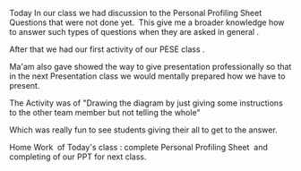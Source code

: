 Today In our class we had discussion to the Personal Profiling Sheet Questions that were not done yet.  This give me a broader knowledge how to answer such types of questions when they are asked in general .

After that we had our first activity of our PESE class .

Ma'am also gave showed the way to give presentation professionally so that in the next Presentation class we would mentally prepared how we have to present.

The Activity was of "Drawing the diagram by just giving some instructions to the other team member but not telling the whole"

Which was really fun to see students giving their all to get to the answer.

Home Work  of Today's class : complete Personal Profiling Sheet  and completing of our PPT for next class.